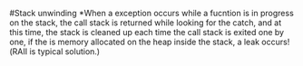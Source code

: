 #Stack unwinding
    *When a exception occurs while a fucntion is in progress on the stack, the call stack is returned while looking for the catch, and at this time, the stack is cleaned up each time the call stack is exited one by one, if the is memory allocated on the heap inside the stack, a leak occurs!(RAII is typical solution.)
    